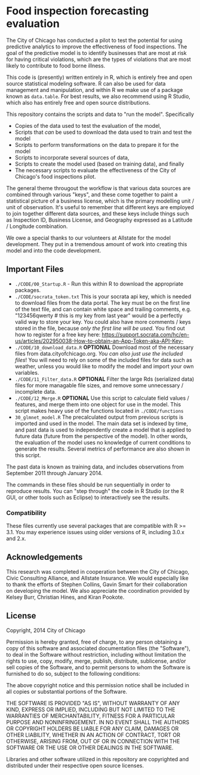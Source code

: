 # Food inspection forecasting evaluation

The City of Chicago has conducted a pilot to test the potential for using predictive analytics to improve the effectiveness of food inspections.  The goal of the predictive model is to identify businesses that are most at risk for having critical violations, which are the types of violations that are most likely to contribute to food borne illness. 

This code is (presently) written entirely in R, which is entirely free and open source statistical modeling software.  R can also be used for data management and manipulation, and within R we make use of a package known as `data.table`.  For best results, we also recommend using R Studio, which also has entirely free and open source distributions.

This repository contains the scripts and data to "run the model".  Specifically

+ Copies of the data used to test the evaluation of the model,
+ Scripts that _can_ be used to download the data used to train and test the model
+ Scripts to perform transformations on the data to prepare it for the model
+ Scripts to incorporate several sources of data,
+ Scripts to create the model used (based on training data), and finally
+ The necessary scripts to evaluate the effectiveness of the City of Chicago's food inspections pilot. 

The general theme througout the workflow is that various data sources are combined through various "keys", and these come together to paint a statistical picture of a business license, which is the primary modelling unit / unit of observation.  It's useful to remember that different keys are employed to join together different data sources, and these keys include things such as Inspection ID, Business License, and Geography expressed as a Latitude / Longitude combination.

We owe a special thanks to our volunteers at Allstate for the model development.  They put in a tremendous amount of work into creating this model and into the code development. 


## Important Files
+ ```./CODE/00_Startup.R``` - Run this within R to download the appropriate packages.
+ ```./CODE/socrata_token.txt``` This is your socrata api key, which is needed to download files from the data portal.  The key must be on the first line of the text file, and can contain white space and trailing comments, e.g. "123456qwerty  # this is my key from last year" would be a perfectly valid way to store your key.  You could also have more comments / keys stored in the file, because _only the first line will be used_.  You find out how to register for a free key here: https://support.socrata.com/hc/en-us/articles/202950038-How-to-obtain-an-App-Token-aka-API-Key-
+ ```./CODE/10_download_data.R``` **OPTIONAL** Download most of the necessary files from data.cityofchicago.org.  _You can also just use the included files_!  You will need to rely on some of the included files for data such as weather, unless you would like to modify the model and import your own variables.
+ ```./CODE/11_Filter_data.R``` **OPTIONAL** Filter the large Rds (serialized data) files for more managable file sizes, and remove some unnecessary / incomplete data.
+ ```./CODE/12_Merge.R``` **OPTIONAL** Use this script to calculate field values / features, and merge them into one object for use in the model.  This script makes heavy use of the functions located in ```./CODE/functions```
+ ```30_glmnet_model.R``` The precalculated output from previous scripts is imported and used in the model.  The main data set is indexed by time, and past data is used to independently create a model that is applied to future data (future from the perspective of the model).  In other words, the evaluation of the model uses no knowledge of current conditions to generate the results.  Several metrics of performance are also shown in this script.

The past data is known as training data, and includes observations from September 2011 through January 2014.

The commands in these files should be run sequentially in order to reproduce results.  You can "step through" the code in R Studio (or the R GUI, or other tools such as Eclipse) to interactively see the results.

### Compatibility
These files currently use several packages that are compatible with R >= 3.1. You may experience issues using older versions of R, including 3.0.x and 2.x.

## Acknowledgements
This research was completed in cooperation between the City of Chicago, Civic Consulting Alliance, and Allstate Insurance. We would especially like to thank the efforts of Stephen Collins, Gavin Smart for their collaboration on developing the model. We also appreciate the coordination provided by Kelsey Burr, Christian Hines, and Kiran Pookote.

## License
Copyright, 2014 City of Chicago

Permission is hereby granted, free of charge, to any person obtaining a copy
of this software and associated documentation files (the "Software"), to deal
in the Software without restriction, including without limitation the rights
to use, copy, modify, merge, publish, distribute, sublicense, and/or sell
copies of the Software, and to permit persons to whom the Software is
furnished to do so, subject to the following conditions:

The above copyright notice and this permission notice shall be included in
all copies or substantial portions of the Software.

THE SOFTWARE IS PROVIDED "AS IS", WITHOUT WARRANTY OF ANY KIND, EXPRESS OR
IMPLIED, INCLUDING BUT NOT LIMITED TO THE WARRANTIES OF MERCHANTABILITY,
FITNESS FOR A PARTICULAR PURPOSE AND NONINFRINGEMENT. IN NO EVENT SHALL THE
AUTHORS OR COPYRIGHT HOLDERS BE LIABLE FOR ANY CLAIM, DAMAGES OR OTHER
LIABILITY, WHETHER IN AN ACTION OF CONTRACT, TORT OR OTHERWISE, ARISING FROM,
OUT OF OR IN CONNECTION WITH THE SOFTWARE OR THE USE OR OTHER DEALINGS IN
THE SOFTWARE.

Libraries and other software utilized in this repository are copyrighted and distributed under their respective open source licenses.